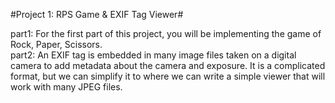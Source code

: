 #Project 1: RPS Game & EXIF Tag Viewer#

part1: For the first part of this project, you will be implementing the game of Rock, Paper, Scissors.<br />
part2: An EXIF tag is embedded in many image files taken on a digital camera to add metadata about the camera and exposure. It is a complicated format, but we can simplify it to where we can write a simple viewer that will work with many JPEG files.<br />
